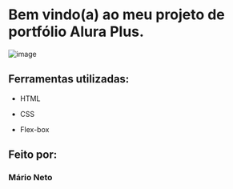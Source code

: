 # Bem vindo(a) ao meu projeto de portfólio Alura Plus.

![image](https://github.com/netoMario/alura-plus/blob/main/assets/alura-plus-print.png?raw=true)

## Ferramentas utilizadas:

* HTML

* CSS

* Flex-box

## Feito por:

### Mário Neto
